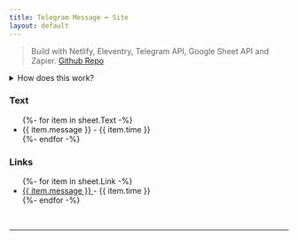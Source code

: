 ```yaml
---
title: Telegram Message ➡️ Site 
layout: default
---
```


> Build with Netlify, Eleventry, Telegram API, Google Sheet API and Zapier. 
> [Github Repo](https://github.com/Bojne/telegram-to-site)


<details>
<summary>How does this work?</summary>
  
<ol class='listing'>
  <li>I send a message to telegram bot</li>
  <li>The updated the database (i.e. a Google sheet) (via webhooks & google app script)</li>
  <li>The updates in database triggers a new project deployment ( [Netlify](netlify.com) and Zapier)</li>
  <li>The project fetch in info in google sheet and regenerate site (generated via eleventry)</li>
  <li>New site is live! (deployed with Netlify)</li>
</ol>

</details>




### Text
<ul class="listing">
{%- for item in sheet.Text -%}
  <li>{{ item.message }}<span> - {{ item.time }}<span></li>
{%- endfor -%}
</ul>

### Links
<ul class="listing">
{%- for item in sheet.Link -%}
  <li><a href={{item.message}} target="_blank">{{ item.message }} </a> <span> - {{ item.time }}<span> </li>
{%- endfor -%}
</ul>


<br>

---


